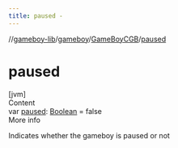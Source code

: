 ```yaml
---
title: paused -
---
```

//[gameboy-lib](../../index.md)/[gameboy](../index.md)/[GameBoyCGB](index.md)/[paused](paused.md)



# paused  
[jvm]  
Content  
var [paused](paused.md): [Boolean](https://kotlinlang.org/api/latest/jvm/stdlib/kotlin/-boolean/index.html) = false  
More info  


Indicates whether the gameboy is paused or not

  



